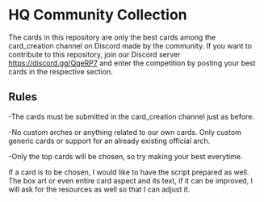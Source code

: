 # HQ Community Collection
The cards in this repository are only the best cards among the card_creation channel on Discord made by the community. If you want to contribute to this repository, join our Discord server https://discord.gg/QqeRP7 and enter the competition by posting your best cards in the respective section.

Rules
--------
-The cards must be submitted in the card_creation channel just as before.

-No custom arches or anything related to our own cards. Only custom generic cards or support for an already existing official arch.

-Only the top cards will be chosen, so try making your best everytime.

If a card is to be chosen, I would like to have the script prepared as well. The box art or even entire card aspect and its text, if it can be improved, I will ask for the resources as well so that I can adjust it.

